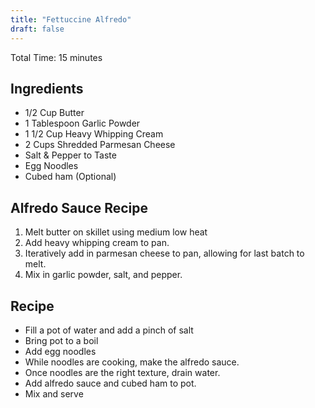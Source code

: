 ```yaml
---
title: "Fettuccine Alfredo"
draft: false
---
```


Total Time: 15 minutes

## Ingredients

- 1/2 Cup Butter
- 1 Tablespoon Garlic Powder
- 1 1/2 Cup Heavy Whipping Cream
- 2 Cups Shredded Parmesan Cheese
- Salt & Pepper to Taste
- Egg Noodles
- Cubed ham (Optional)

## Alfredo Sauce Recipe

1. Melt butter on skillet using medium low heat
2. Add heavy whipping cream to pan.
3. Iteratively add in parmesan cheese to pan, allowing for last batch to melt.
4. Mix in garlic powder, salt, and pepper.

## Recipe

- Fill a pot of water and add a pinch of salt
- Bring pot to a boil
- Add egg noodles
- While noodles are cooking, make the alfredo sauce.
- Once noodles are the right texture, drain water.
- Add alfredo sauce and cubed ham to pot.
- Mix and serve